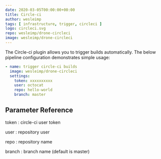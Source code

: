 ```yaml
---
date: 2020-03-05T00:00:00+00:00
title: Circle-ci
author: wesleimp
tags: [ infrastructure, trigger, circleci ]
logo: circleci.svg
repo: wesleimp/drone-circleci
image: wesleimp/drone-circleci
---
```


The Circle-ci plugin allows you to trigger builds automatically. The below pipeline configuration demonstrates simple usage:

```yaml
- name: trigger circle-ci builds
  image: wesleimp/drone-circleci
  settings:
    token: xxxxxxxxxx
    user: octocat
    repo: hello-world
    branch: master
```

## Parameter Reference

token
: circle-ci user token

user
: repository user

repo
: repository name

branch
: branch name (default is master)
